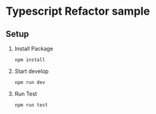 # Typescript Refactor sample

## Setup

1. Install Package

    ```
    npm install
    ```

1. Start develop

    ```
    npm run dev
    ```

1. Run Test

    ```
    npm run test
    ```

